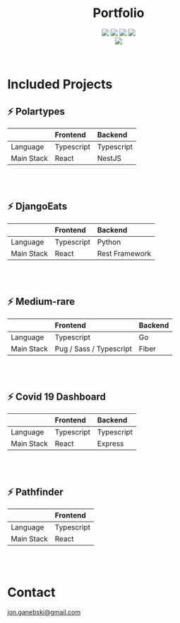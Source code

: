 <h1 align="center">Portfolio</h1>
<div align="center">
    <img src="https://img.shields.io/github/languages/top/jonganebski/portfolio"/>
    <img src="https://img.shields.io/github/languages/code-size/jonganebski/portfolio"/>
    <img src="https://img.shields.io/github/last-commit/jonganebski/portfolio"/>
    <img src="https://img.shields.io/website-up-down-green-red/https/jinseokbang.com"/>
</div>
<div align="center">
<img src="https://api.netlify.com/api/v1/badges/252afcdb-8654-4bf6-815a-e8b62cf4f515/deploy-status"/>
</div>

<br />
<br />

# Included Projects

## ⚡ Polartypes

|            | Frontend   | Backend    |
| :--------- | :--------- | :--------- |
| Language   | Typescript | Typescript |
| Main Stack | React      | NestJS     |

<br />
<br />

## ⚡ DjangoEats

|            | Frontend   | Backend        |
| :--------- | :--------- | :------------- |
| Language   | Typescript | Python         |
| Main Stack | React      | Rest Framework |

<br />
<br />

## ⚡ Medium-rare

|            | Frontend                | Backend |
| :--------- | :---------------------- | :------ |
| Language   | Typescript              | Go      |
| Main Stack | Pug / Sass / Typescript | Fiber   |

<br />
<br />

## ⚡ Covid 19 Dashboard

|            | Frontend   | Backend    |
| :--------- | :--------- | :--------- |
| Language   | Typescript | Typescript |
| Main Stack | React      | Express    |

<br />
<br />

## ⚡ Pathfinder

|            | Frontend   |
| :--------- | :--------- |
| Language   | Typescript |
| Main Stack | React      |

<br />
<br />

# Contact

jon.ganebski@gmail.com
